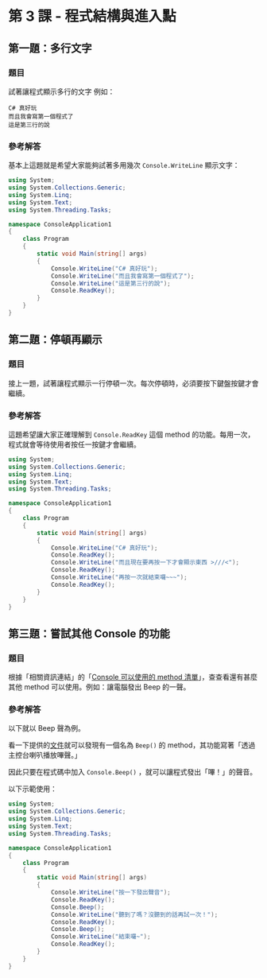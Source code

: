 # 第 3 課 - 程式結構與進入點

## 第一題：多行文字

### 題目

試著讓程式顯示多行的文字
例如：

```text
C# 真好玩
而且我會寫第一個程式了
這是第三行的說
```

### 參考解答

基本上這題就是希望大家能夠試著多用幾次 `Console.WriteLine` 顯示文字：

```csharp
using System;
using System.Collections.Generic;
using System.Linq;
using System.Text;
using System.Threading.Tasks;

namespace ConsoleApplication1
{
    class Program
    {
        static void Main(string[] args)
        {
            Console.WriteLine("C# 真好玩");
            Console.WriteLine("而且我會寫第一個程式了");
            Console.WriteLine("這是第三行的說");
            Console.ReadKey();
        }
    }
}
```

## 第二題：停頓再顯示

### 題目

接上一題，試著讓程式顯示一行停頓一次。每次停頓時，必須要按下鍵盤按鍵才會繼續。

### 參考解答

這題希望讓大家正確理解到 `Console.ReadKey` 這個 method 的功能。每用一次，程式就會等待使用者按任一按鍵才會繼續。

```csharp
using System;
using System.Collections.Generic;
using System.Linq;
using System.Text;
using System.Threading.Tasks;

namespace ConsoleApplication1
{
    class Program
    {
        static void Main(string[] args)
        {
            Console.WriteLine("C# 真好玩");
            Console.ReadKey();
            Console.WriteLine("而且現在要再按一下才會顯示東西 >///<");
            Console.ReadKey();
            Console.WriteLine("再按一次就結束囉~~~");
            Console.ReadKey();
        }
    }
}
```

## 第三題：嘗試其他 Console 的功能

### 題目

根據「相關資訊連結」的「[Console 可以使用的 method 清單][1]」，查查看還有甚麼其他 method 可以使用。例如：讓電腦發出 Beep 的一聲。

### 參考解答

以下就以 Beep 聲為例。

看一下提供的[文件][1]就可以發現有一個名為 `Beep()` 的 method，其功能寫著「透過主控台喇叭播放嗶聲。」

因此只要在程式碼中加入 `Console.Beep()` ，就可以讓程式發出「嗶！」的聲音。

以下示範使用：

```csharp
using System;
using System.Collections.Generic;
using System.Linq;
using System.Text;
using System.Threading.Tasks;

namespace ConsoleApplication1
{
    class Program
    {
        static void Main(string[] args)
        {
            Console.WriteLine("按一下發出聲音");
            Console.ReadKey();
            Console.Beep();
            Console.WriteLine("聽到了嗎？沒聽到的話再試一次！");
            Console.ReadKey();
            Console.Beep();
            Console.WriteLine("結束囉~");
            Console.ReadKey();
        }
    }
}
```

[1]: https://msdn.microsoft.com/zh-tw/library/system.console_methods(v=vs.110).aspx
